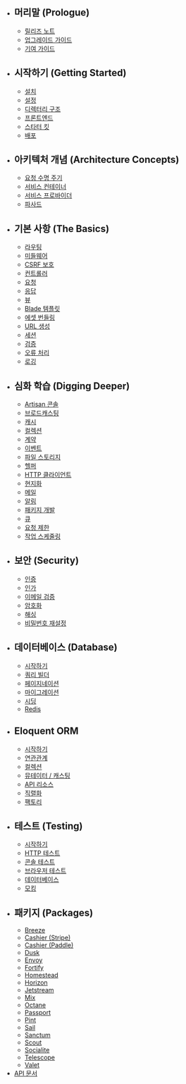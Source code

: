 - ## 머리말 (Prologue)
    - [릴리즈 노트](/docs/9.x/releases)
    - [업그레이드 가이드](/docs/9.x/upgrade)
    - [기여 가이드](/docs/9.x/contributions)
- ## 시작하기 (Getting Started)
    - [설치](/docs/9.x/installation)
    - [설정](/docs/9.x/configuration)
    - [디렉터리 구조](/docs/9.x/structure)
    - [프론트엔드](/docs/9.x/frontend)
    - [스타터 킷](/docs/9.x/starter-kits)
    - [배포](/docs/9.x/deployment)
- ## 아키텍처 개념 (Architecture Concepts)
    - [요청 수명 주기](/docs/9.x/lifecycle)
    - [서비스 컨테이너](/docs/9.x/container)
    - [서비스 프로바이더](/docs/9.x/providers)
    - [파사드](/docs/9.x/facades)
- ## 기본 사항 (The Basics)
    - [라우팅](/docs/9.x/routing)
    - [미들웨어](/docs/9.x/middleware)
    - [CSRF 보호](/docs/9.x/csrf)
    - [컨트롤러](/docs/9.x/controllers)
    - [요청](/docs/9.x/requests)
    - [응답](/docs/9.x/responses)
    - [뷰](/docs/9.x/views)
    - [Blade 템플릿](/docs/9.x/blade)
    - [에셋 번들링](/docs/9.x/vite)
    - [URL 생성](/docs/9.x/urls)
    - [세션](/docs/9.x/session)
    - [검증](/docs/9.x/validation)
    - [오류 처리](/docs/9.x/errors)
    - [로깅](/docs/9.x/logging)
- ## 심화 학습 (Digging Deeper)
    - [Artisan 콘솔](/docs/9.x/artisan)
    - [브로드캐스팅](/docs/9.x/broadcasting)
    - [캐시](/docs/9.x/cache)
    - [컬렉션](/docs/9.x/collections)
    - [계약](/docs/9.x/contracts)
    - [이벤트](/docs/9.x/events)
    - [파일 스토리지](/docs/9.x/filesystem)
    - [헬퍼](/docs/9.x/helpers)
    - [HTTP 클라이언트](/docs/9.x/http-client)
    - [현지화](/docs/9.x/localization)
    - [메일](/docs/9.x/mail)
    - [알림](/docs/9.x/notifications)
    - [패키지 개발](/docs/9.x/packages)
    - [큐](/docs/9.x/queues)
    - [요청 제한](/docs/9.x/rate-limiting)
    - [작업 스케줄링](/docs/9.x/scheduling)
- ## 보안 (Security)
    - [인증](/docs/9.x/authentication)
    - [인가](/docs/9.x/authorization)
    - [이메일 검증](/docs/9.x/verification)
    - [암호화](/docs/9.x/encryption)
    - [해싱](/docs/9.x/hashing)
    - [비밀번호 재설정](/docs/9.x/passwords)
- ## 데이터베이스 (Database)
    - [시작하기](/docs/9.x/database)
    - [쿼리 빌더](/docs/9.x/queries)
    - [페이지네이션](/docs/9.x/pagination)
    - [마이그레이션](/docs/9.x/migrations)
    - [시딩](/docs/9.x/seeding)
    - [Redis](/docs/9.x/redis)
- ## Eloquent ORM
    - [시작하기](/docs/9.x/eloquent)
    - [연관관계](/docs/9.x/eloquent-relationships)
    - [컬렉션](/docs/9.x/eloquent-collections)
    - [뮤테이터 / 캐스팅](/docs/9.x/eloquent-mutators)
    - [API 리소스](/docs/9.x/eloquent-resources)
    - [직렬화](/docs/9.x/eloquent-serialization)
    - [팩토리](/docs/9.x/eloquent-factories)
- ## 테스트 (Testing)
    - [시작하기](/docs/9.x/testing)
    - [HTTP 테스트](/docs/9.x/http-tests)
    - [콘솔 테스트](/docs/9.x/console-tests)
    - [브라우저 테스트](/docs/9.x/dusk)
    - [데이터베이스](/docs/9.x/database-testing)
    - [모킹](/docs/9.x/mocking)
- ## 패키지 (Packages)
    - [Breeze](/docs/9.x/starter-kits#laravel-breeze)
    - [Cashier (Stripe)](/docs/9.x/billing)
    - [Cashier (Paddle)](/docs/9.x/cashier-paddle)
    - [Dusk](/docs/9.x/dusk)
    - [Envoy](/docs/9.x/envoy)
    - [Fortify](/docs/9.x/fortify)
    - [Homestead](/docs/9.x/homestead)
    - [Horizon](/docs/9.x/horizon)
    - [Jetstream](https://jetstream.laravel.com)
    - [Mix](/docs/9.x/mix)
    - [Octane](/docs/9.x/octane)
    - [Passport](/docs/9.x/passport)
    - [Pint](/docs/9.x/pint)
    - [Sail](/docs/9.x/sail)
    - [Sanctum](/docs/9.x/sanctum)
    - [Scout](/docs/9.x/scout)
    - [Socialite](/docs/9.x/socialite)
    - [Telescope](/docs/9.x/telescope)
    - [Valet](/docs/9.x/valet)
- [API 문서](https://api.laravel.com/docs/9.x)